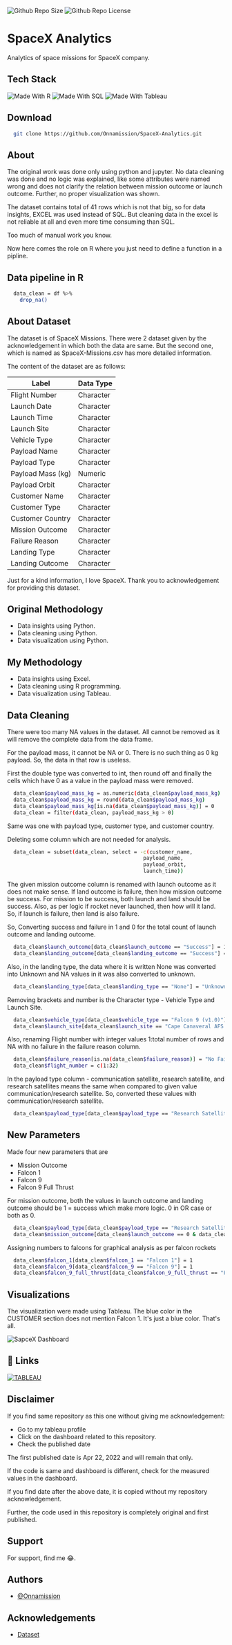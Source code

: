 ![Github Repo Size](https://img.shields.io/github/repo-size/Onnamission/SpaceX-Analytics)
![Github Repo License](https://img.shields.io/github/license/Onnamission/SpaceX-Analytics)

# SpaceX Analytics

Analytics of space missions for SpaceX company.

## Tech Stack

![Made With R](https://img.shields.io/badge/Made%20with-R-red?style=for-the-badge&logo=R)
![Made With SQL](https://img.shields.io/badge/Made%20with-MicrosoftExcel-darkgreen?style=for-the-badge&logo=MicrosoftExcel)
![Made With Tableau](https://img.shields.io/badge/Made%20with-Tableau-orange?style=for-the-badge&logo=Tableau)

## Download

```bash
  git clone https://github.com/Onnamission/SpaceX-Analytics.git
```

## About

The original work was done only using python and jupyter. No data cleaning was done and no logic was explained, like some attributes were named wrong and does not clarify the relation between mission outcome or launch outcome. Further, no proper visualization was shown.

The dataset contains total of 41 rows which is not that big, so for data insights, EXCEL was used instead of SQL. But cleaning data in the excel is not reliable at all and even more time consuming than SQL.

Too much of manual work you know.

Now here comes the role on R where you just need to define a function in a pipline.

## Data pipeline in R

```bash
  data_clean = df %>%
    drop_na()
```

## About Dataset

The dataset is of SpaceX Missions. There were 2 dataset given by the acknowledgement in which both the data are same. But the second one, which is named as SpaceX-Missions.csv has more detailed information. 

The content of the dataset are as follows:

| Label           | Data Type                                                             |
| ----------------- | ------------------------------------------------------------------ |
| Flight Number | Character |
| Launch Date | Character |
| Launch Time | Character |
| Launch Site | Character |
| Vehicle Type | Character |
| Payload Name | Character |
| Payload Type | Character |
| Payload Mass (kg) | Numeric |
| Payload Orbit | Character |
| Customer Name | Character |
| Customer Type | Character |
| Customer Country | Character |
| Mission Outcome | Character |
| Failure Reason | Character |
| Landing Type | Character |
| Landing Outcome | Character |

Just for a kind information, I love SpaceX. Thank you to acknowledgement for providing this dataset.

## Original Methodology

 - Data insights using Python.
 - Data cleaning using Python.
 - Data visualization using Python.

## My Methodology

 - Data insights using Excel.
 - Data cleaning using R programming.
 - Data visualization using Tableau.

## Data Cleaning

There were too many NA values in the dataset. All cannot be removed as it will remove the complete data from the data frame.

For the payload mass, it cannot be NA or 0. There is no such thing as 0 kg payload. So, the data in that row is useless.

First the double type was converted to int, then round off and finally the cells which have 0 as a value in the payload mass were removed.

```bash
  data_clean$payload_mass_kg = as.numeric(data_clean$payload_mass_kg)
  data_clean$payload_mass_kg = round(data_clean$payload_mass_kg)
  data_clean$payload_mass_kg[is.na(data_clean$payload_mass_kg)] = 0
  data_clean = filter(data_clean, payload_mass_kg > 0)
```

Same was one with payload type, customer type, and customer country.

Deleting some column which are not needed for analysis.

```bash
  data_clean = subset(data_clean, select = -c(customer_name,
                                            payload_name,
                                            payload_orbit,
                                            launch_time))

```

The given mission outcome column is renamed with launch outcome as it does not make sense.
If land outcome is failure, then how mission outcome be success.
For mission to be success, both launch and land should be success.
Also, as per logic if rocket never launched, then how will it land. So, if launch is failure, then land is also failure.

So, Converting success and failure in 1 and 0 for the total count of launch outcome and landing outcome.

```bash
  data_clean$launch_outcome[data_clean$launch_outcome == "Success"] = 1
  data_clean$landing_outcome[data_clean$landing_outcome == "Success"] = 1
```

Also, in the landing type, the data where it is written None was converted into Unknown and NA values in it was also converted to unknown.

```bash
  data_clean$landing_type[data_clean$landing_type == "None"] = "Unknown"
```

Removing brackets and number is the Character type - Vehicle Type and Launch Site.

```bash
  data_clean$vehicle_type[data_clean$vehicle_type == "Falcon 9 (v1.0)"] = "Falcon 9"
  data_clean$launch_site[data_clean$launch_site == "Cape Canaveral AFS LC-40"] = "Cape Canaveral"
```

Also, renaming Flight number with integer values 1:total number of rows and NA with no failure in the failure reason column.

```bash
  data_clean$failure_reason[is.na(data_clean$failure_reason)] = "No Failure"
  data_clean$flight_number = c(1:32)
```

In the payload type column - communication satellite, research satellite, and research satellites means the same when compared to given value communication/research satellite. So, converted these values with communication/research satellite. 

```bash
  data_clean$payload_type[data_clean$payload_type == "Research Satellite"] = "Communication/Research Satellite"
```

## New Parameters

Made four new parameters that are 
 - Mission Outcome
 - Falcon 1
 - Falcon 9
 - Falcon 9 Full Thrust

For mission outcome, both the values in launch outcome and landing outcome should be 1 = success which make more logic. 0 in OR case or both as 0.

```bash
  data_clean$payload_type[data_clean$payload_type == "Research Satellite"] = "Communication/Research Satellite"
  data_clean$mission_outcome[data_clean$launch_outcome == 0 & data_clean$landing_outcome == 1] = 0
```

Assigning numbers to falcons for graphical analysis as per falcon rockets

```bash
  data_clean$falcon_1[data_clean$falcon_1 == "Falcon 1"] = 1
  data_clean$falcon_9[data_clean$falcon_9 == "Falcon 9"] = 1
  data_clean$falcon_9_full_thrust[data_clean$falcon_9_full_thrust == "Falcon 9 Full Thrust"] = 1
```

## Visualizations

The visualization were made using Tableau. The blue color in the CUSTOMER section does not mention Falcon 1. It's just a blue color. That's all.

![SapceX Dashboard](spacex_dashboard.png)

## 🔗 Links
[![TABLEAU](https://img.shields.io/badge/tableau-0A66C2?style=for-the-badge&logo=tableau&logoColor=white)](https://public.tableau.com/app/profile/aditya.kakde)

## Disclaimer

If you find same repository as this one without giving me acknowledgement:
- Go to my tableau profile
- Click on the dashboard related to this repository.
- Check the published date

The first published date is  Apr 22, 2022 and will remain that only.

If the code is same and dashboard is different, check for the measured values in the dashboard.

If you find date after the above date, it is copied without my repository acknowledgement.

Further, the code used in this repository is completely original and first published.

## Support

For support, find me 😂.

## Authors

- [@Onnamission](https://www.github.com/Onnamission)


## Acknowledgements

 - [Dataset](https://github.com/BriantOliveira/SpaceX-Dataset)
